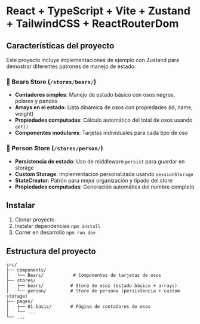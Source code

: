 # React + TypeScript + Vite + Zustand + TailwindCSS + ReactRouterDom

## Características del proyecto

Este proyecto incluye implementaciones de ejemplo con Zustand para demostrar diferentes patrones de manejo de estado:

### 🐻 Bears Store (`/stores/bears/`)
- **Contadores simples**: Manejo de estado básico con osos negros, polares y pandas
- **Arrays en el estado**: Lista dinámica de osos con propiedades (id, name, weight)
- **Propiedades computadas**: Cálculo automático del total de osos usando `get()`
- **Componentes modulares**: Tarjetas individuales para cada tipo de oso

### 👤 Person Store (`/stores/person/`)
- **Persistencia de estado**: Uso de middleware `persist` para guardar en storage
- **Custom Storage**: Implementación personalizada usando `sessionStorage`
- **StateCreator**: Patrón para mejor organización y tipado del store
- **Propiedades computadas**: Generación automática del nombre completo

## Instalar

1. Clonar proyecto
2. Instalar dependencias ```npm install```
3. Correr en desarrollo ```npm run dev```

## Estructura del proyecto

```
src/
├── components/
│   └── Bears/           # Componentes de tarjetas de osos
├── stores/
│   ├── bears/          # Store de osos (estado básico + arrays)
│   └── person/         # Store de persona (persistencia + custom storage)
├── pages/
│   ├── 01-basic/       # Página de contadores de osos
│   └── ...
└── ...
```


